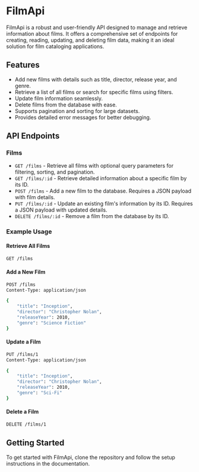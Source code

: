 # FilmApi

FilmApi is a robust and user-friendly API designed to manage and retrieve information about films. It offers a comprehensive set of endpoints for creating, reading, updating, and deleting film data, making it an ideal solution for film cataloging applications.

## Features

- Add new films with details such as title, director, release year, and genre.
- Retrieve a list of all films or search for specific films using filters.
- Update film information seamlessly.
- Delete films from the database with ease.
- Supports pagination and sorting for large datasets.
- Provides detailed error messages for better debugging.

## API Endpoints

### Films

- `GET /films` - Retrieve all films with optional query parameters for filtering, sorting, and pagination.
- `GET /films/:id` - Retrieve detailed information about a specific film by its ID.
- `POST /films` - Add a new film to the database. Requires a JSON payload with film details.
- `PUT /films/:id` - Update an existing film's information by its ID. Requires a JSON payload with updated details.
- `DELETE /films/:id` - Remove a film from the database by its ID.

### Example Usage

#### Retrieve All Films
```bash
GET /films
```

#### Add a New Film
```bash
POST /films
Content-Type: application/json

{
    "title": "Inception",
    "director": "Christopher Nolan",
    "releaseYear": 2010,
    "genre": "Science Fiction"
}
```

#### Update a Film
```bash
PUT /films/1
Content-Type: application/json

{
    "title": "Inception",
    "director": "Christopher Nolan",
    "releaseYear": 2010,
    "genre": "Sci-Fi"
}
```

#### Delete a Film
```bash
DELETE /films/1
```

## Getting Started

To get started with FilmApi, clone the repository and follow the setup instructions in the documentation.
